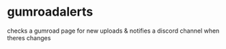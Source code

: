 # gumroadalerts
checks a gumroad page for new uploads & notifies a discord channel when theres changes
